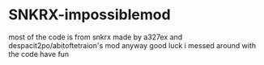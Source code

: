 # SNKRX-impossiblemod
most of the code is from snkrx made by a327ex and despacit2po/abitoftetraion's mod
anyway good luck
i messed around with the code
have fun
